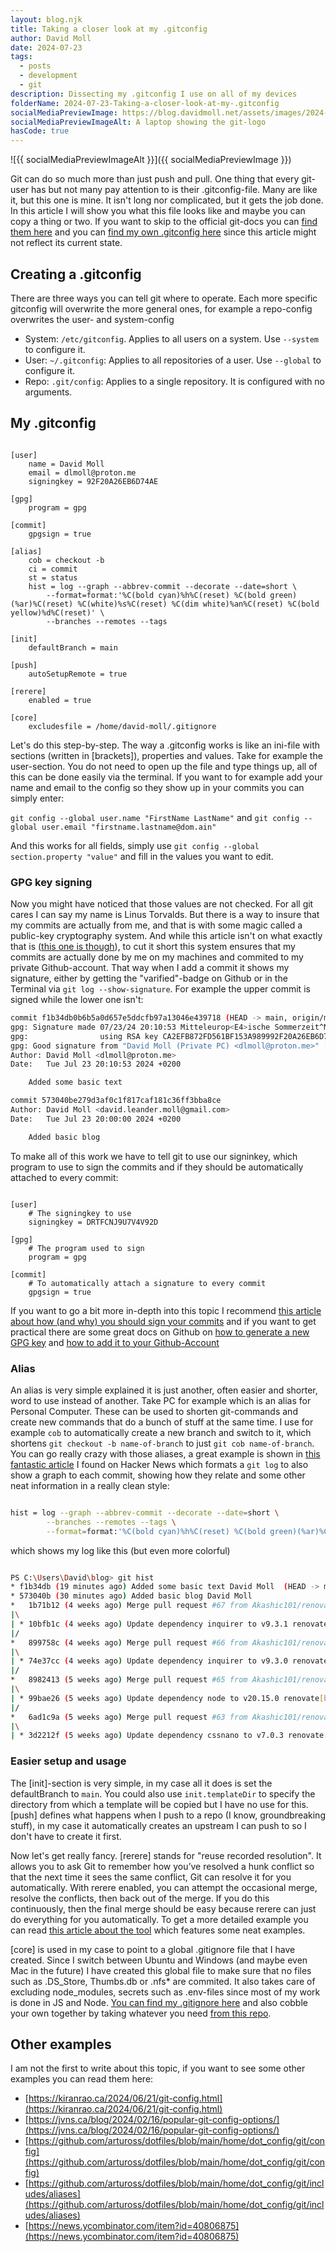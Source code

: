 ```yaml
---
layout: blog.njk
title: Taking a closer look at my .gitconfig
author: David Moll
date: 2024-07-23
tags:
  - posts
  - development
  - git
description: Dissecting my .gitconfig I use on all of my devices
folderName: 2024-07-23-Taking-a-closer-look-at-my-.gitconfig
socialMediaPreviewImage: https://blog.davidmoll.net/assets/images/2024-07-23-Taking-a-closer-look-at-my-.gitconfig/cover.png
socialMediaPreviewImageAlt: A laptop showing the git-logo
hasCode: true
---
```


![{{ socialMediaPreviewImageAlt }}]({{ socialMediaPreviewImage }})

Git can do so much more than just push and pull. One thing that every git-user has but not many pay attention to is their .gitconfig-file. Many are like it, but this one is mine.
It isn't long nor complicated, but it gets the job done. In this article I will show you what this file looks like and maybe you can copy a thing or two. If you want to skip to the official git-docs you can [find them here](https://git-scm.com/docs/git-config) and you can [find my own .gitconfig here](https://github.com/Akashic101/git-stuff/blob/main/.gitconfig) since this article might not reflect its current state.

## Creating a .gitconfig

There are three ways you can tell git where to operate. Each more specific gitconfig will overwrite the more general ones, for example a repo-config overwrites the user- and system-config

- System: `/etc/gitconfig`. Applies to all users on a system. Use `--system` to configure it.
- User: `~/.gitconfig`: Applies to all repositories of a user. Use `--global` to configure it.
- Repo: `.git/config`: Applies to a single repository. It is configured with no arguments.

## My .gitconfig

```ini:.gitconfig

[user]
	name = David Moll
	email = dlmoll@proton.me
	signingkey = 92F20A26EB6D74AE

[gpg]
	program = gpg

[commit]
	gpgsign = true

[alias]
	cob = checkout -b
	ci = commit
	st = status
	hist = log --graph --abbrev-commit --decorate --date=short \
		--format=format:'%C(bold cyan)%h%C(reset) %C(bold green)(%ar)%C(reset) %C(white)%s%C(reset) %C(dim white)%an%C(reset) %C(bold yellow)%d%C(reset)' \
		--branches --remotes --tags

[init]
	defaultBranch = main

[push]
	autoSetupRemote = true

[rerere]
	enabled = true

[core]
	excludesfile = /home/david-moll/.gitignore
```

Let's do this step-by-step. The way a .gitconfig works is like an ini-file with sections (written in [brackets]), properties and values. Take for example the user-section. You do not need to open up the file and type things up, all of this can be done easily via the terminal. If you want to for example add your name and email to the config so they show up in your commits you can simply enter:

`git config --global user.name "FirstName LastName"` and `git config --global user.email "firstname.lastname@dom.ain"`

And this works for all fields, simply use `git config --global section.property "value"` and fill in the values you want to edit.

### GPG key signing

Now you might have noticed that those values are not checked. For all git cares I can say my name is Linus Torvalds. But there is a way to insure that my commits are actually from me, and that is with some magic called a public-key cryptography system. And while this article isn't on what exactly that is ([this one is though](https://ssd.eff.org/module/deep-dive-end-end-encryption-how-do-public-key-encryption-systems-work)), to cut it short this system ensures that my commits are actually done by me on my machines and commited to my private Github-account. That way when I add a commit it shows my signature, either by getting the "varified"-badge on Github or in the Terminal via `git log --show-signature`. For example the upper commit is signed while the lower one isn't:

```bash
commit f1b34db0b6b5a0d657e5ddcfb97a13046e439718 (HEAD -> main, origin/main, origin/HEAD)
gpg: Signature made 07/23/24 20:10:53 Mitteleurop<E4>ische Sommerzeit^M
gpg:                using RSA key CA2EFB872FD561BF153A989992F20A26EB6D74AE^M
gpg: Good signature from "David Moll (Private PC) <dlmoll@proton.me>" [ultimate]^M
Author: David Moll <dlmoll@proton.me>
Date:   Tue Jul 23 20:10:53 2024 +0200

    Added some basic text

commit 573040be279d3af0c1f817caf181c36ff3bba8ce
Author: David Moll <david.leander.moll@gmail.com>
Date:   Tue Jul 23 20:00:00 2024 +0200

    Added basic blog
```

To make all of this work we have to tell git to use our signinkey, which program to use to sign the commits and if they should be automatically attached to every commit:

```ini:.gitconfig

[user]
	# The signingkey to use
	signingkey = DRTFCNJ9U7V4V92D

[gpg]
	# The program used to sign
	program = gpg

[commit]
	# To automatically attach a signature to every commit
	gpgsign = true
```

If you want to go a bit more in-depth into this topic I recommend [this article about how (and why) you should sign your commits](https://withblue.ink/2020/05/17/how-and-why-to-sign-git-commits.html) and if you want to get practical there are some great docs on Github on [how to generate a new GPG key](https://docs.github.com/en/authentication/managing-commit-signature-verification/generating-a-new-gpg-key) and [how to add it to your Github-Account](https://docs.github.com/en/authentication/managing-commit-signature-verification/adding-a-gpg-key-to-your-github-account)

### Alias

An alias is very simple explained it is just another, often easier and shorter, word to use instead of another. Take PC for example which is an alias for Personal Computer. These can be used to shorten git-commands and create new commands that do a bunch of stuff at the same time. I use for example `cob` to automatically create a new branch and switch to it, which shortens `git checkout -b name-of-branch` to just `git cob name-of-branch`. You can go really crazy with those aliases, a great example is shown in [this fantastic article](https://kiranrao.ca/2024/06/21/git-config.html) I found on Hacker News which formats a `git log` to also show a graph to each commit, showing how they relate and some other neat information in a really clean style:

```bash

hist = log --graph --abbrev-commit --decorate --date=short \
		--branches --remotes --tags \
		--format=format:'%C(bold cyan)%h%C(reset) %C(bold green)(%ar)%C(reset) %C(white)%s%C(reset) %C(dim white)%an%C(reset) %C(bold yellow)%d%C(reset)' \
```

which shows my log like this (but even more colorful)

```bash

PS C:\Users\David\blog> git hist
* f1b34db (19 minutes ago) Added some basic text David Moll  (HEAD -> main, origin/main, origin/HEAD)
* 573040b (30 minutes ago) Added basic blog David Moll
*   1b71b12 (4 weeks ago) Merge pull request #67 from Akashic101/renovate/inquirer-9.x David Moll  (webc-remake)
|\
| * 10bfb1c (4 weeks ago) Update dependency inquirer to v9.3.1 renovate[bot]
|/
*   899758c (4 weeks ago) Merge pull request #66 from Akashic101/renovate/inquirer-9.x David Moll
|\
| * 74e37cc (4 weeks ago) Update dependency inquirer to v9.3.0 renovate[bot]
|/
*   8982413 (5 weeks ago) Merge pull request #65 from Akashic101/renovate/node-20.x David Moll
|\
| * 99bae26 (5 weeks ago) Update dependency node to v20.15.0 renovate[bot]
|/
*   6ad1c9a (5 weeks ago) Merge pull request #63 from Akashic101/renovate/cssnano-7.x David Moll
|\
| * 3d2212f (5 weeks ago) Update dependency cssnano to v7.0.3 renovate[bot]
```

### Easier setup and usage

The [init]-section is very simple, in my case all it does is set the defaultBranch to `main`. You could also use `init.templateDir` to specify the directory from which a template will be copied but I have no use for this. [push] defines what happens when I push to a repo (I know, groundbreaking stuff), in my case it automatically creates an upstream I can push to so I don't have to create it first.

Now let's get really fancy. [rerere] stands for "reuse recorded resolution". It allows you to ask Git to remember how you’ve resolved a hunk conflict so that the next time it sees the same conflict, Git can resolve it for you automatically. With rerere enabled, you can attempt the occasional merge, resolve the conflicts, then back out of the merge. If you do this continuously, then the final merge should be easy because rerere can just do everything for you automatically. To get a more detailed example you can read [this article about the tool](https://git-scm.com/book/en/v2/Git-Tools-Rerere) which features some neat examples.

[core] is used in my case to point to a global .gitignore file that I have created. Since I switch between Ubuntu and Windows (and maybe even Mac in the future) I have created this global file to make sure that no files such as .DS_Store, Thumbs.db or .nfs\* are commited. It also takes care of excluding node_modules, secrets such as .env-files since most of my work is done in JS and Node. [You can find my .gitignore here](https://github.com/Akashic101/git-stuff/blob/main/.gitignore) and also cobble your own together by taking whatever you need [from this repo](https://github.com/github/gitignore).

## Other examples

I am not the first to write about this topic, if you want to see some other examples you can read them here:

- [https://kiranrao.ca/2024/06/21/git-config.html](https://kiranrao.ca/2024/06/21/git-config.html)
- [https://jvns.ca/blog/2024/02/16/popular-git-config-options/](https://jvns.ca/blog/2024/02/16/popular-git-config-options/)
- [https://github.com/artuross/dotfiles/blob/main/home/dot_config/git/config](https://github.com/artuross/dotfiles/blob/main/home/dot_config/git/config)
- [https://github.com/artuross/dotfiles/blob/main/home/dot_config/git/includes/aliases](https://github.com/artuross/dotfiles/blob/main/home/dot_config/git/includes/aliases)
- [https://news.ycombinator.com/item?id=40806875](https://news.ycombinator.com/item?id=40806875)
